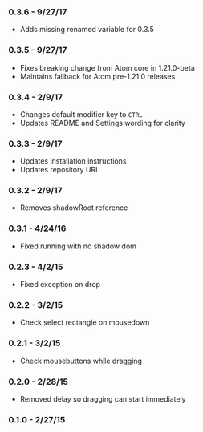 ### 0.3.6 - 9/27/17
- Adds missing renamed variable for 0.3.5

### 0.3.5 - 9/27/17
- Fixes breaking change from Atom core in 1.21.0-beta
- Maintains fallback for Atom pre-1.21.0 releases

### 0.3.4 - 2/9/17
- Changes default modifier key to `CTRL`
- Updates README and Settings wording for clarity

### 0.3.3 - 2/9/17
- Updates installation instructions
- Updates repository URI

### 0.3.2 - 2/9/17
- Removes shadowRoot reference

### 0.3.1 - 4/24/16
- Fixed running with no shadow dom

### 0.2.3 - 4/2/15
- Fixed exception on drop

### 0.2.2 - 3/2/15

- Check select rectangle on mousedown

### 0.2.1 - 3/2/15

- Check mousebuttons while dragging

### 0.2.0 - 2/28/15

- Removed delay so dragging can start immediately

### 0.1.0 - 2/27/15
